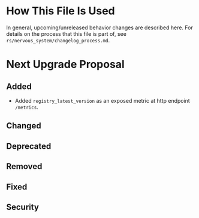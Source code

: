 # How This File Is Used

In general, upcoming/unreleased behavior changes are described here. For details
on the process that this file is part of, see
`rs/nervous_system/changelog_process.md`.

# Next Upgrade Proposal

## Added

- Added `registry_latest_version` as an exposed metric at http endpoint `/metrics`.

## Changed

## Deprecated

## Removed

## Fixed

## Security
